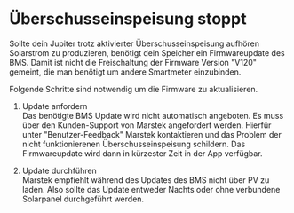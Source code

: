 # Überschusseinspeisung stoppt

Sollte dein Jupiter trotz aktivierter Überschusseinspeisung aufhören Solarstrom zu produzieren, benötigt dein Speicher ein Firmwareupdate des BMS.
Damit ist nicht die Freischaltung der Firmware Version "V120" gemeint, die man benötigt um andere Smartmeter einzubinden.

Folgende Schritte sind notwendig um die Firmware zu aktualisieren.

1. Update anfordern  
Das benötigte BMS Update wird nicht automatisch angeboten. Es muss über den Kunden-Support von Marstek angefordert werden. Hierfür unter "Benutzer-Feedback" Marstek kontaktieren und das Problem der nicht funktionierenen Überschusseinspeisung schildern. Das Firmwareupdate wird dann in kürzester Zeit in der App verfügbar.  

2. Update durchführen  
Marstek empfiehlt während des Updates des BMS nicht über PV zu laden. Also sollte das Update entweder Nachts oder ohne verbundene Solarpanel durchgeführt werden.  
